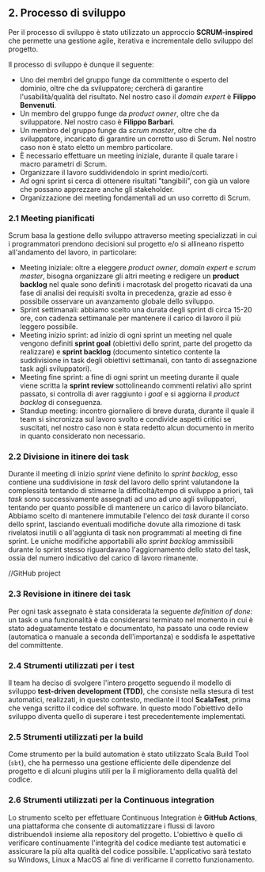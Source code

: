 ## 2. Processo di sviluppo
Per il processo di sviluppo è stato utilizzato un approccio **SCRUM-inspired** che permette una gestione agile, iterativa e incrementale dello sviluppo del progetto.

Il processo di sviluppo è dunque il seguente:
* Uno dei membri del gruppo funge da committente o esperto del dominio, oltre che da sviluppatore; cercherà di garantire l'usabilità/qualità del risultato. Nel nostro caso il *domain expert* è **Filippo Benvenuti**.
* Un membro del gruppo funge da *product owner*, oltre che da sviluppatore. Nel nostro caso è **Filippo Barbari**.
* Un membro del gruppo funge da *scrum master*, oltre che da sviluppatore, incaricato di garantire un corretto uso di Scrum. Nel nostro caso non è stato eletto un membro particolare.
* È necessario effettuare un meeting iniziale, durante il quale tarare i macro parametri di Scrum.
* Organizzare il lavoro suddividendolo in sprint medio/corti.
* Ad ogni sprint si cerca di ottenere risultati "tangibili", con già un valore che possano apprezzare anche gli stakeholder.
* Organizzazione dei meeting fondamentali ad un uso corretto di Scrum.

### 2.1 Meeting pianificati
Scrum basa la gestione dello sviluppo attraverso meeting specializzati in cui i programmatori prendono decisioni sul progetto e/o si allineano rispetto all'andamento del lavoro, in particolare:
 - Meeting iniziale: oltre a eleggere *product owner*, *domain expert* e *scrum master*, bisogna organizzare gli altri meeting e redigere un **product backlog** nel quale sono definiti i macrotask del progetto ricavati da una fase di analisi dei requisiti svolta in precedenza, grazie ad esso è possibile osservare un avanzamento globale dello sviluppo.
 - Sprint settimanali: abbiamo scelto una durata degli sprint di circa 15-20 ore, con cadenza settimanale per mantenere il carico di lavoro il più leggero possibile.
 - Meeting inizio sprint: ad inizio di ogni sprint un meeting nel quale vengono definiti **sprint goal** (obiettivi dello sprint, parte del progetto da realizzare) e **sprint backlog** (documento sintetico contente la suddivisione in task degli obiettivi settimanali, con tanto di assegnazione task agli sviluppatori).
 - Meeting fine sprint: a fine di ogni sprint un meeting durante il quale viene scritta la **sprint review** sottolineando commenti relativi allo sprint passato, si controlla di aver raggiunto i *goal* e si aggiorna il *product backlog* di conseguenza.
 - Standup meeting: incontro giornaliero di breve durata, durante il quale il team si sincronizza sul lavoro svolto e condivide aspetti critici se suscitati, nel nostro caso non è stata redetto alcun documento in merito in quanto considerato non necessario.

### 2.2 Divisione in itinere dei task
Durante il meeting di inizio *sprint* viene definito lo *sprint backlog*, esso contiene una suddivisione in *task* del lavoro dello sprint valutandone la complessità tentando di stimarne la difficoltà/tempo di sviluppo a priori, tali *task* sono successivamente assegnati ad uno ad uno agli sviluppatori, tentando per quanto possibile di mantenere un carico di lavoro bilanciato.
Abbiamo scelto di mantenere immutabile l'elenco dei *task* durante il corso dello sprint, lasciando eventuali modifiche dovute alla rimozione di task rivelatosi inutili o all'aggiunta di task non programmati al meeting di fine sprint.
Le uniche modifiche apportabili allo *sprint backlog* ammissibili durante lo sprint stesso riguardavano l'aggiornamento dello stato del task, ossia del numero indicativo del carico di lavoro rimanente.

//GitHub project

### 2.3 Revisione in itinere dei task
Per ogni task assegnato è stata considerata la seguente *definition of done*: un task o una funzionalità è da considerarsi terminato nel momento in cui è stato adeguatamente testato e documentato, ha passato una code review (automatica o manuale a seconda dell'importanza) e soddisfa le aspettative del committente.

### 2.4 Strumenti utilizzati per i test
Il team ha deciso di svolgere l'intero progetto seguendo il modello di sviluppo **test-driven development (TDD)**, che consiste nella stesura di test automatici, realizzati, in questo contesto, mediante il tool **ScalaTest**, prima che venga scritto il codice del software. In questo modo l'obiettivo dello sviluppo diventa quello di superare i test precedentemente implementati.

### 2.5 Strumenti utilizzati per la build
Come strumento per la build automation è stato utilizzato Scala Build Tool (`sbt`), che ha permesso una gestione efficiente delle dipendenze del progetto e di alcuni plugins utili per la il miglioramento della qualità del codice.

### 2.6 Strumenti utilizzati per la Continuous integration
Lo strumento scelto per effettuare Continuous Integration è **GitHub Actions**, una piattaforma che consente di automatizzare i flussi di lavoro distribuendoli insieme alla repository del progetto. L'obiettivo è quello di verificare continuamente l'integrità del codice mediante test automatici e assicurare la più alta qualità del codice possibile. L'applicativo sarà testato su Windows, Linux a MacOS al fine di verificarne il corretto funzionamento.